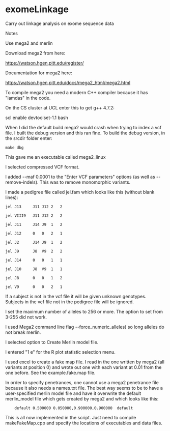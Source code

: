 # exomeLinkage
Carry out linkage analysis on exome sequence data

Notes

Use mega2 and merlin

Download mega2 from here:

https://watson.hgen.pitt.edu/register/ 

Documentation for mega2 here:

https://watson.hgen.pitt.edu/docs/mega2_html/mega2.html

To compile mega2 you need a modern C++ compiler because it has "lamdas" in the code.

On the CS cluster at UCL enter this to get g++ 4.7.2:

scl enable devtoolset-1.1 bash

When I did the default build mega2 would crash when trying to index a vcf file. I built the debug version and this ran fine. To build the debug version, in the srcdir folder enter:
```
make dbg
```
This gave me an executable called mega2_linux

I selected compressed VCF format.

I added --maf 0.0001 to the "Enter VCF parameters" options (as well as --remove-indels). This was to remove monomorphic variants.

I made a pedigree file called jel.fam which looks like this (without blank lines):
```
jel	J13		J11	J12	2	2

jel	VIII9	J11	J12	2	2

jel	J11		J14	J9	1	2

jel	J12		0	0	2	1

jel	J2		J14	J9	1	2

jel	J9		J8	V9	2	2

jel J14		0	0	1	1

jel	J10		J8	V9	1	1

jel J8		0	0	1	2

jel	V9		0	0	2	1
```
If a subject is not in the vcf file it will be given unknown genotypes. Subjects in the vcf file not in the pedigree file will be ignored.

I set the maximum number of alleles to 256 or more. The option to set from 3-255 did not work.

I used  Mega2 command line flag --force_numeric_alleles) so long alleles do not break merlin.

I selected option to Create Merlin model file.

I entered "1 e" for the R plot statistic selection menu.

I used excel to create a fake map file. I read in the one written by mega2 (all variants at position 0) and wrote out one with each variant at 0.01 from the one before. See the example.fake.map file.

In order to specify penetrances, one cannot use a mega2 penetrance file because it also needs a names.txt file. The best way seems to be to have a user-specified merlin model file and have it overwrite the default merlin_model file which gets created by mega2 and which looks like this:

        default 0.500000 0.050000,0.900000,0.900000  default
        
This is all now implemented in the script. Just need to compile makeFakeMap.cpp and specify the locations of executables and data files.
